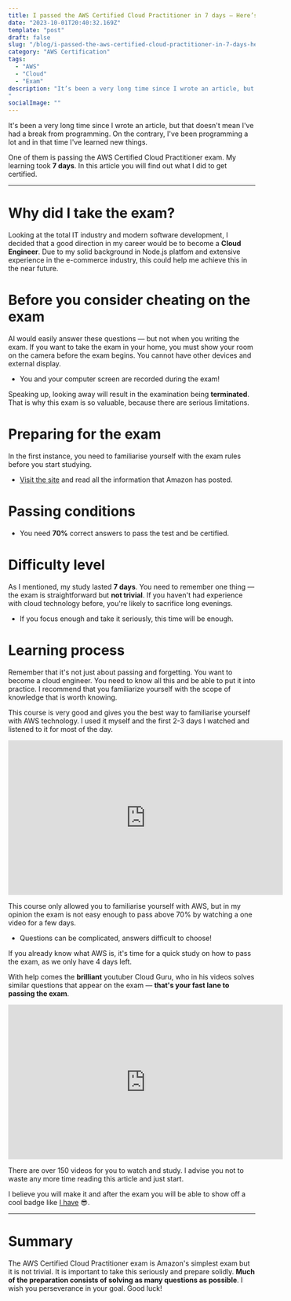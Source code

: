 ```yaml
---
title: I passed the AWS Certified Cloud Practitioner in 7 days — Here’s How
date: "2023-10-01T20:40:32.169Z"
template: "post"
draft: false
slug: "/blog/i-passed-the-aws-certified-cloud-practitioner-in-7-days-here-is-how"
category: "AWS Certification"
tags:
  - "AWS"
  - "Cloud"
  - "Exam"
description: "It’s been a very long time since I wrote an article, but that doesn’t mean I’ve had a break from programming. On the contrary, I’ve been programming a lot and in that time I’ve learned new things. One of them is passing the AWS Certified Cloud Practitioner exam. My learning took 7 days. In this article you will find out what I did to get certified.
"
socialImage: ""
---
```


It's been a very long time since I wrote an article, but that doesn't mean I've had a break from programming. On the contrary, I've been programming a lot and in that time I've learned new things.

One of them is passing the AWS Certified Cloud Practitioner exam. My learning took **7 days**. In this article you will find out what I did to get certified.

---

# Why did I take the exam?

Looking at the total IT industry and modern software development, I decided that a good direction in my career would be to become a **Cloud Engineer**. Due to my solid background in Node.js platfom and extensive experience in the e-commerce industry, this could help me achieve this in the near future.

# Before you consider cheating on the exam

AI would easily answer these questions — but not when you writing the exam.
If you want to take the exam in your home, you must show your room on the camera before the exam begins. You cannot have other devices and external display.

- You and your computer screen are recorded during the exam!

Speaking up, looking away will result in the examination being **terminated**. That is why this exam is so valuable, because there are serious limitations.

# Preparing for the exam

In the first instance, you need to familiarise yourself with the exam rules before you start studying.
- [Visit the site](https://aws.amazon.com/certification/certified-cloud-practitioner/) and read all the information that Amazon has posted.

# Passing conditions

- You need **70%** correct answers to pass the test and be certified.

# Difficulty level

As I mentioned, my study lasted **7 days**. You need to remember one thing — the exam is straightforward but **not trivial**. If you haven't had experience with cloud technology before, you're likely to sacrifice long evenings.
- If you focus enough and take it seriously, this time will be enough.

# Learning process

Remember that it's not just about passing and forgetting. You want to become a cloud engineer. You need to know all this and be able to put it into practice.
I recommend that you familiarize yourself with the scope of knowledge that is worth knowing.

This course is very good and gives you the best way to familiarise yourself with AWS technology. I used it myself and the first 2-3 days I watched and listened to it for most of the day.

<iframe width="560" height="315" src="https://www.youtube.com/embed/SOTamWNgDKc?si=2vFyWhla31cqk-jw" title="YouTube video player" frameborder="0" allow="accelerometer; autoplay; clipboard-write; encrypted-media; gyroscope; picture-in-picture; web-share" allowfullscreen></iframe>

This course only allowed you to familiarise yourself with AWS, but in my opinion the exam is not easy enough to pass above 70% by watching a one video for a few days.

- Questions can be complicated, answers difficult to choose!

If you already know what AWS is, it's time for a quick study on how to pass the exam, as we only have 4 days left.

With help comes the **brilliant** youtuber Cloud Guru, who in his videos solves similar questions that appear on the exam — **that's your fast lane to passing the exam**.

<iframe width="560" height="315" src="https://www.youtube.com/embed/videoseries?si=NMtwXafcVeUvtEPP&amp;list=PL_0RK_1F4sTDNZOzu4aQ0h7RBA6tPwuUj" title="YouTube video player" frameborder="0" allow="accelerometer; autoplay; clipboard-write; encrypted-media; gyroscope; picture-in-picture; web-share" allowfullscreen></iframe>

There are over 150 videos for you to watch and study. I advise you not to waste any more time reading this article and just start.

I believe you will make it and after the exam you will be able to show off a cool badge like [I have](https://www.credly.com/badges/aeba96c1-d7f0-4d1d-bf1c-6555f1001746/public_url) 😎.

---

# Summary

The AWS Certified Cloud Practitioner exam is Amazon's simplest exam but it is not trivial. It is important to take this seriously and prepare solidly. **Much of the preparation consists of solving as many questions as possible**. I wish you perseverance in your goal. Good luck!
